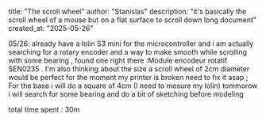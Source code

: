 title: "The scroll wheel"
author: "Stanislas"
description: "it's basically the scroll wheel of a mouse but on a flat surface to scroll down long document"
created_at: "2025-05-26"

05/26: already have a lolin S3 mini for the microcontroller and i am actually searching for a rotary encoder and a way to make smooth while scrolling with some bearing , found one right there :Module encodeur rotatif SEN0235  . I'm also thinking about the size a scroll wheel of 2cm diameter would be perfect for the moment my printer is broken need to fix it asap ; 
For the base i will do a square of 4cm (I need to mesure my lolin) tommorow i will search for some bearing and do a bit of sketching before modeling 

total time spent : 30m
